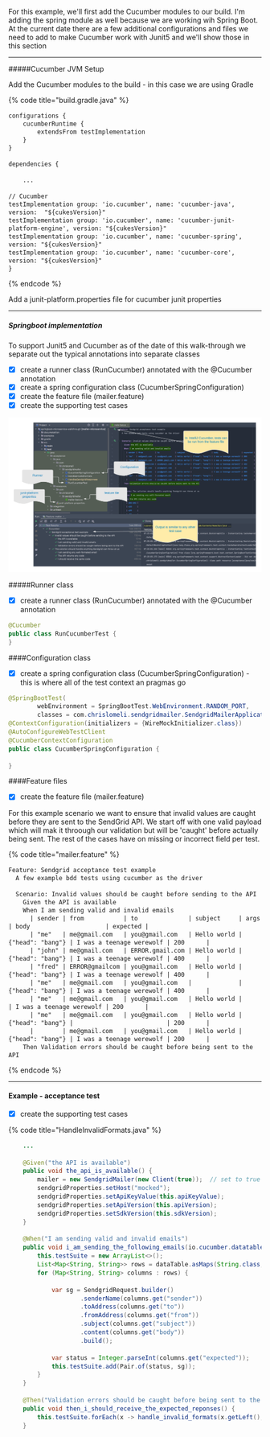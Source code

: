 

For this example, we'll first add the Cucumber modules to our build.  I'm adding the spring module as well because we are working wih Spring Boot.  At the current date there are a few additional configurations and files we need to add to make Cucumber work with Junit5 and we'll show those in this section

---
#####Cucumber JVM Setup

Add the Cucumber modules to the build - in this case we are using Gradle

{% code title="build.gradle.java" %}
```
configurations {
    cucumberRuntime {
        extendsFrom testImplementation
    }
}

dependencies {

    ...
    
// Cucumber
testImplementation group: 'io.cucumber', name: 'cucumber-java', version:  "${cukesVersion}"
testImplementation group: 'io.cucumber', name: 'cucumber-junit-platform-engine', version: "${cukesVersion}"
testImplementation group: 'io.cucumber', name: 'cucumber-spring', version: "${cukesVersion}"
testImplementation group: 'io.cucumber', name: 'cucumber-core', version: "${cukesVersion}"
}
```

{% endcode %}

Add a junit-platform.properties file for cucumber junit properties 

---
##### Springboot implementation

To support Junit5 and Cucumber as of the date of this walk-through we separate out the typical annotations into separate classes

* [x] create a runner class (RunCucumber) annotated with the @Cucumber annotation
* [x] create a spring configuration class (CucumberSpringConfiguration)
* [x] create the feature file (mailer.feature)
* [x] create the supporting test cases

![](../../.gitbook/assets/run-cucumber.png)

#####Runner class

* [x] create a runner class (RunCucumber) annotated with the @Cucumber annotation

```java 
@Cucumber
public class RunCucumberTest {
}
```

####Configuration class

* [x] create a spring configuration class (CucumberSpringConfiguration) - this is where all of the test context an pragmas go

```java 
@SpringBootTest(
        webEnvironment = SpringBootTest.WebEnvironment.RANDOM_PORT,
        classes = com.chrislomeli.sendgridmailer.SendgridMailerApplication.class)
@ContextConfiguration(initializers = {WireMockInitializer.class})
@AutoConfigureWebTestClient
@CucumberContextConfiguration
public class CucumberSpringConfiguration {

}
```

####Feature files

* [x] create the feature file (mailer.feature)

For this example scenario we want to ensure that invalid values are caught before they are sent to the SendGrid API.  We start off with one valid payload which will mak it throough our validation but will be 'caught' before actually being sent.  The rest of the cases have on missing or incorrect field per test. 

{% code title="mailer.feature" %}
```gherkin
Feature: Sendgrid acceptance test example
  A few example bdd tests using cucumber as the driver

  Scenario: Invalid values should be caught before sending to the API
    Given the API is available
    When I am sending valid and invalid emails
      | sender | from           | to              | subject     | args             | body                     | expected |
      | "me"   | me@gmail.com   | you@gmail.com   | Hello world | {"head": "bang"} | I was a teenage werewolf | 200      |
      | "john" | me@gmail.com   | ERROR.gmail.com | Hello world | {"head": "bang"} | I was a teenage werewolf | 400      |
      | "fred" | ERROR@gmailcom | you@gmail.com   | Hello world | {"head": "bang"} | I was a teenage werewolf | 400      |
      | "me"   | me@gmail.com   | you@gmail.com   |             | {"head": "bang"} | I was a teenage werewolf | 400      |
      | "me"   | me@gmail.com   | you@gmail.com   | Hello world |                  | I was a teenage werewolf | 200      |
      | "me"   | me@gmail.com   | you@gmail.com   | Hello world | {"head": "bang"} |                          | 200      |
      |        | me@gmail.com   | you@gmail.com   | Hello world | {"head": "bang"} | I was a teenage werewolf | 200      |
    Then Validation errors should be caught before being sent to the API
```

{% endcode %}

---
#### Example - acceptance test

* [x] create the supporting test cases

{% code title="HandleInvalidFormats.java" %}
```java 
    ... 
 
    @Given("the API is available")
    public void the_api_is_available() {
        mailer = new SendgridMailer(new Client(true));  // set to true to get http
        sendgridProperties.setHost("mocked");
        sendgridProperties.setApiKeyValue(this.apiKeyValue);
        sendgridProperties.setApiVersion(this.apiVersion);
        sendgridProperties.setSdkVersion(this.sdkVersion);
    }

    @When("I am sending valid and invalid emails")
    public void i_am_sending_the_following_emails(io.cucumber.datatable.DataTable dataTable) {
        this.testSuite = new ArrayList<>();
        List<Map<String, String>> rows = dataTable.asMaps(String.class, String.class);
        for (Map<String, String> columns : rows) {

            var sg = SendgridRequest.builder()
                    .senderName(columns.get("sender"))
                    .toAddress(columns.get("to"))
                    .fromAddress(columns.get("from"))
                    .subject(columns.get("subject"))
                    .content(columns.get("body"))
                    .build();

            var status = Integer.parseInt(columns.get("expected"));
            this.testSuite.add(Pair.of(status, sg));
        }
    }

    @Then("Validation errors should be caught before being sent to the API")
    public void then_i_should_receive_the_expected_reponses() {
        this.testSuite.forEach(x -> handle_invalid_formats(x.getLeft(), x.getRight()));
    }

```
